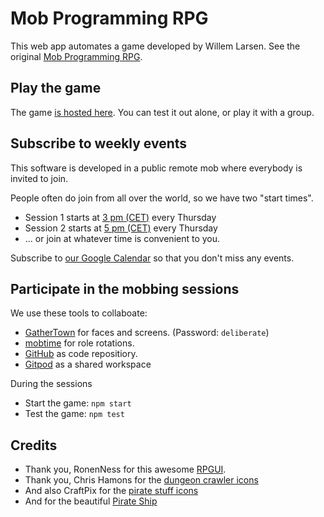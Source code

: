 # Mob Programming RPG

This web app automates a game developed by Willem Larsen.  See the original [Mob Programming RPG](https://github.com/willemlarsen/mobprogrammingrpg).

## Play the game

The game [is hosted here](https://gregorriegler.com/mob-programming-rpg/).  You can test it out alone, or play it with a group.

## Subscribe to weekly events
This software is developed in a public remote mob where everybody is invited to join.

People often do join from all over the world, so we have two "start times".
  - Session 1 starts at [3 pm (CET)](https://calendar.google.com/calendar/event?action=TEMPLATE&tmeid=N21ubDl1a2Y4ZDFtc3AyZ2JvY2RpamtpMmtfMjAyMzAyMTZUMTQwMDAwWiA3Mzk5NWUxZTBiMWM5NDhhOGEwMDIxZWM0YzNjZTcyOTQxZjdiN2FjOTc1NGJjZTNmMGU5ZGRkMDA1MmY4NjQxQGc&tmsrc=73995e1e0b1c948a8a0021ec4c3ce72941f7b7ac9754bce3f0e9ddd0052f8641%40group.calendar.google.com&scp=ALL) every Thursday
  - Session 2 starts at [5 pm (CET)](https://calendar.google.com/calendar/event?action=TEMPLATE&tmeid=NGdxYm1nNTR0MGp0ZHI2ZDN1NG1zOWNiMWhfMjAyMzAyMTZUMTYwMDAwWiA3Mzk5NWUxZTBiMWM5NDhhOGEwMDIxZWM0YzNjZTcyOTQxZjdiN2FjOTc1NGJjZTNmMGU5ZGRkMDA1MmY4NjQxQGc&tmsrc=73995e1e0b1c948a8a0021ec4c3ce72941f7b7ac9754bce3f0e9ddd0052f8641%40group.calendar.google.com&scp=ALL) every Thursday
  - ... or join at whatever time is convenient to you.

Subscribe to [our Google Calendar](https://calendar.google.com/calendar/u/0?cid=NzM5OTVlMWUwYjFjOTQ4YThhMDAyMWVjNGMzY2U3Mjk0MWY3YjdhYzk3NTRiY2UzZjBlOWRkZDAwNTJmODY0MUBncm91cC5jYWxlbmRhci5nb29nbGUuY29t) so that you don't miss any events.

## Participate in the mobbing sessions
We use these tools to collaboate:
- [GatherTown](https://app.gather.town/app/kNtWdLSSLSYIoR5R/CodingDojo) for faces and screens. (Password: ```deliberate```)
- [mobtime](https://mobti.me/mobrpg) for role rotations.
- [GitHub](https://github.com/gregorriegler/mob-programming-rpg) as code repositiory.
- [Gitpod](https://gitpod.io/docs) as a shared workspace

During the sessions
* Start the game: `npm start`
* Test the game: `npm test`

## Credits

- Thank you, RonenNess for this awesome [RPGUI](https://github.com/RonenNess/RPGUI).
- Thank you, Chris Hamons for the [dungeon crawler icons](https://opengameart.org/content/dungeon-crawl-32x32-tiles)
- And also CraftPix for the [pirate stuff icons](https://opengameart.org/content/48-pirate-stuff-icons)
- And for the beautiful [Pirate Ship](https://www.flaticon.com/free-icon/pirate-ship_1907877)

